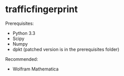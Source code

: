 trafficfingerprint
==================
Prerequisites:
* Python 3.3
* Scipy
* Numpy
* dpkt (patched version is in the prerequisites folder)

Recommended:
* Wolfram Mathematica